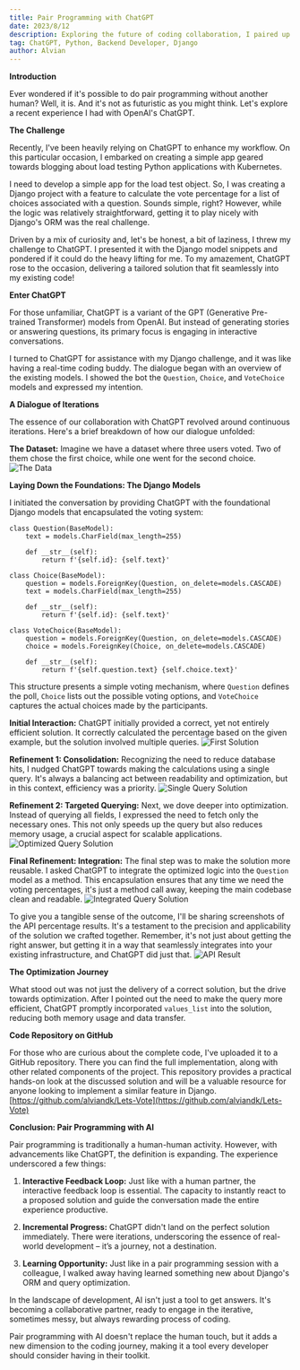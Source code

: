 ```yaml
---
title: Pair Programming with ChatGPT
date: 2023/8/12
description: Exploring the future of coding collaboration, I paired up with OpenAI's ChatGPT to tackle a Django challenge, discovering a dynamic and efficient way to enhance the development process.
tag: ChatGPT, Python, Backend Developer, Django 
author: Alvian
---
```



**Introduction**

Ever wondered if it's possible to do pair programming without another human? Well, it is. And it's not as futuristic as you might think. Let's explore a recent experience I had with OpenAI's ChatGPT.


**The Challenge**

Recently, I've been heavily relying on ChatGPT to enhance my workflow. On this particular occasion, I embarked on creating a simple app geared towards blogging about load testing Python applications with Kubernetes. 

I need to develop a simple app for the load test object. So, I was creating a Django project with a feature to calculate the vote percentage for a list of choices associated with a question. Sounds simple, right? However, while the logic was relatively straightforward, getting it to play nicely with Django's ORM was the real challenge.

Driven by a mix of curiosity and, let's be honest, a bit of laziness, I threw my challenge to ChatGPT. I presented it with the Django model snippets and pondered if it could do the heavy lifting for me. To my amazement, ChatGPT rose to the occasion, delivering a tailored solution that fit seamlessly into my existing code!


**Enter ChatGPT**

For those unfamiliar, ChatGPT is a variant of the GPT (Generative Pre-trained Transformer) models from OpenAI. But instead of generating stories or answering questions, its primary focus is engaging in interactive conversations.

I turned to ChatGPT for assistance with my Django challenge, and it was like having a real-time coding buddy. The dialogue began with an overview of the existing models. I showed the bot the `Question`, `Choice`, and `VoteChoice` models and expressed my intention.



**A Dialogue of Iterations**

The essence of our collaboration with ChatGPT revolved around continuous iterations. Here's a brief breakdown of how our dialogue unfolded:

**The Dataset:** Imagine we have a dataset where three users voted. Two of them chose the first choice, while one went for the second choice. ![The Data](https://d1kkcsa3gp41aj.cloudfront.net/pair-programming-with-chatgpt-navigating-code-challenges-together/the-data.png)

**Laying Down the Foundations: The Django Models**

I initiated the conversation by providing ChatGPT with the foundational Django models that encapsulated the voting system:


```
class Question(BaseModel):
    text = models.CharField(max_length=255)

    def __str__(self):
        return f'{self.id}: {self.text}'

class Choice(BaseModel):
    question = models.ForeignKey(Question, on_delete=models.CASCADE)
    text = models.CharField(max_length=255)

    def __str__(self):
        return f'{self.id}: {self.text}'

class VoteChoice(BaseModel):
    question = models.ForeignKey(Question, on_delete=models.CASCADE)
    choice = models.ForeignKey(Choice, on_delete=models.CASCADE)

    def __str__(self):
        return f'{self.question.text} {self.choice.text}'
```
        

This structure presents a simple voting mechanism, where `Question` defines the poll, `Choice` lists out the possible voting options, and `VoteChoice` captures the actual choices made by the participants.

**Initial Interaction:** ChatGPT initially provided a correct, yet not entirely efficient solution. It correctly calculated the percentage based on the given example, but the solution involved multiple queries.
![First Solution](https://d1kkcsa3gp41aj.cloudfront.net/pair-programming-with-chatgpt-navigating-code-challenges-together/first-solution.png)

**Refinement 1: Consolidation:** Recognizing the need to reduce database hits, I nudged ChatGPT towards making the calculations using a single query. It's always a balancing act between readability and optimization, but in this context, efficiency was a priority.
![Single Query Solution](https://d1kkcsa3gp41aj.cloudfront.net/pair-programming-with-chatgpt-navigating-code-challenges-together/single-query-solution.png)

**Refinement 2: Targeted Querying:** Next, we dove deeper into optimization. Instead of querying all fields, I expressed the need to fetch only the necessary ones. This not only speeds up the query but also reduces memory usage, a crucial aspect for scalable applications. ![Optimized Query Solution](https://d1kkcsa3gp41aj.cloudfront.net/pair-programming-with-chatgpt-navigating-code-challenges-together/optimized-query.png)

**Final Refinement: Integration:** The final step was to make the solution more reusable. I asked ChatGPT to integrate the optimized logic into the `Question` model as a method. This encapsulation ensures that any time we need the voting percentages, it's just a method call away, keeping the main codebase clean and readable. ![Integrated Query Solution](https://d1kkcsa3gp41aj.cloudfront.net/pair-programming-with-chatgpt-navigating-code-challenges-together/integrated-solution.png)

To give you a tangible sense of the outcome, I'll be sharing screenshots of the API percentage results. It's a testament to the precision and applicability of the solution we crafted together. Remember, it's not just about getting the right answer, but getting it in a way that seamlessly integrates into your existing infrastructure, and ChatGPT did just that. ![API Result](https://d1kkcsa3gp41aj.cloudfront.net/pair-programming-with-chatgpt-navigating-code-challenges-together/api-result.png)


**The Optimization Journey**

What stood out was not just the delivery of a correct solution, but the drive towards optimization. After I pointed out the need to make the query more efficient, ChatGPT promptly incorporated `values_list` into the solution, reducing both memory usage and data transfer.

**Code Repository on GitHub**

For those who are curious about the complete code, I've uploaded it to a GitHub repository. There you can find the full implementation, along with other related components of the project. This repository provides a practical hands-on look at the discussed solution and will be a valuable resource for anyone looking to implement a similar feature in Django. [https://github.com/alviandk/Lets-Vote](https://github.com/alviandk/Lets-Vote) 

**Conclusion: Pair Programming with AI**

Pair programming is traditionally a human-human activity. However, with advancements like ChatGPT, the definition is expanding. The experience underscored a few things:

1.  **Interactive Feedback Loop:** Just like with a human partner, the interactive feedback loop is essential. The capacity to instantly react to a proposed solution and guide the conversation made the entire experience productive.
    
2.  **Incremental Progress:** ChatGPT didn't land on the perfect solution immediately. There were iterations, underscoring the essence of real-world development – it’s a journey, not a destination.
    
3.  **Learning Opportunity:** Just like in a pair programming session with a colleague, I walked away having learned something new about Django's ORM and query optimization.
    

In the landscape of development, AI isn't just a tool to get answers. It's becoming a collaborative partner, ready to engage in the iterative, sometimes messy, but always rewarding process of coding.

Pair programming with AI doesn't replace the human touch, but it adds a new dimension to the coding journey, making it a tool every developer should consider having in their toolkit.
